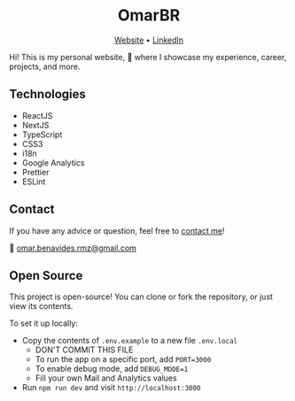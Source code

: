 <div align="center">
  <h1>OmarBR</h1>
</div>

<div align="center">
  <a href="https://omarbr.com/">Website</a>
  <span> • </span>
  <a href="https://linkedin.com/in/omarbr41">LinkedIn</a>
</div>

Hi! This is my personal website, :space_invader: where I showcase my experience, career, projects, and more.

## Technologies

- ReactJS
- NextJS
- TypeScript
- CSS3
- i18n
- Google Analytics
- Prettier
- ESLint

## Contact

If you have any advice or question, feel free to [contact me](https://omarbr.com/contact-me/)!

:email: omar.benavides.rmz@gmail.com

## Open Source

This project is open-source! You can clone or fork the repository, or just view its contents.

To set it up locally:
- Copy the contents of `.env.example` to a new file `.env.local`
  - DON'T COMMIT THIS FILE
  - To run the app on a specific port, add `PORT=3000`
  - To enable debug mode, add `DEBUG_MDDE=1`
  - Fill your own Mail and Analytics values
- Run `npm run dev` and visit `http://localhost:3000`

